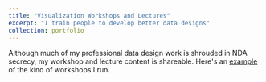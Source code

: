 ```yaml
---
title: "Visualization Workshops and Lectures"
excerpt: "I train people to develop better data designs"
collection: portfolio
---
```


Although much of my professional data design work is shrouded in NDA secrecy, my workshop and lecture content is shareable.
Here's an [example](https://docs.google.com/presentation/d/1VnHYb0Uxi4I9Pw-k6RYBjohTZDWZ7qyY1-sgsgnK1RY/edit?usp=sharing) of the kind of workshops I run.
